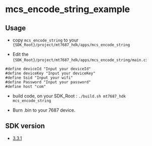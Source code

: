 # mcs_encode_string_example

## Usage

* copy `mcs_encode_string` to your `{SDK_Root}/project/mt7687_hdk/apps/mcs_encode_string`

* Edit the `{SDK_Root}/project/mt7687_hdk/apps/mcs_encode_string/main.c`:

```
#define deviceId "Input your deviceId"
#define deviceKey "Input your deviceKey"
#define Ssid "Input your wifi"
#define Password "Input your password"
#define host "com"

```

* build code, on your SDK_Root : `./build.sh mt7687_hdk mcs_encode_string`

* Burn .bin to your 7687 device.

## SDK version

* [3.3.1](https://cdn.mediatek.com/download_page/index.html?platform=RTOS&version=v3.3.1&filename=LinkIt_SDK_V3.3.1_public.tar.gz)